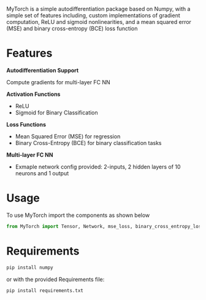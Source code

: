 MyTorch is a simple autodifferentiation package based on Numpy, with a simple set of features including, custom implementations of gradient computation, ReLU and sigmoid nonlinearities, and a mean squared error (MSE) and binary cross-entropy (BCE) loss function

# Features
**Autodifferentiation Support**

Compute gradients for multi-layer FC NN

**Activation Functions**

- ReLU
- Sigmoid for Binary Classification

**Loss Functions**

- Mean Squared Error (MSE) for regression
- Binary Cross-Entropy (BCE) for binary classification tasks

**Multi-layer FC NN**

- Exmaple network config provided: 2-inputs, 2 hidden layers of 10 neurons and 1 output

# Usage
To use MyTorch import the components as shown below
```Python
from MyTorch import Tensor, Network, mse_loss, binary_cross_entropy_loss, relu, sigmoid
```

# Requirements
```Python
pip install numpy
```
or with the provided Requirements file:
```Python
pip install requirements.txt
```
